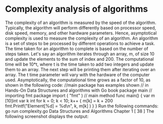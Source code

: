 # Complexity analysis of algorithms
The complexity of an algorithm is measured by the speed of the algorithm. Typically, the
algorithm will perform differently based on processor speed, disk speed, memory, and
other hardware parameters. Hence, asymptotical complexity is used to measure the
complexity of an algorithm. An algorithm is a set of steps to be processed by different
operations to achieve a task. The time taken for an algorithm to complete is based on the
number of steps taken.
Let's say an algorithm iterates through an array, m, of size 10 and update the elements to
the sum of index and 200. The computational time will be 10*t, where t is the time taken to
add two integers and update them to an array. The next step will be printing them after
iterating over an array. The t time parameter will vary with the hardware of the computer
used. Asymptotically, the computational time grows as a factor of 10, as shown in the
following code:
//main package has examples shown
// in Hands-On Data Structures and algorithms with Go book
package main
// importing fmt package
import (
"fmt"
)
// main method
func main() {
var m [10]int
var k int
for k = 0; k < 10; k++ {
m[k] = k + 200
fmt.Printf("Element[%d] = %d\n", k, m[k] )
}
}
Run the following commands:
go run complexity.go
Data Structures and Algorithms Chapter 1
[ 38 ]
The following screenshot displays the output: